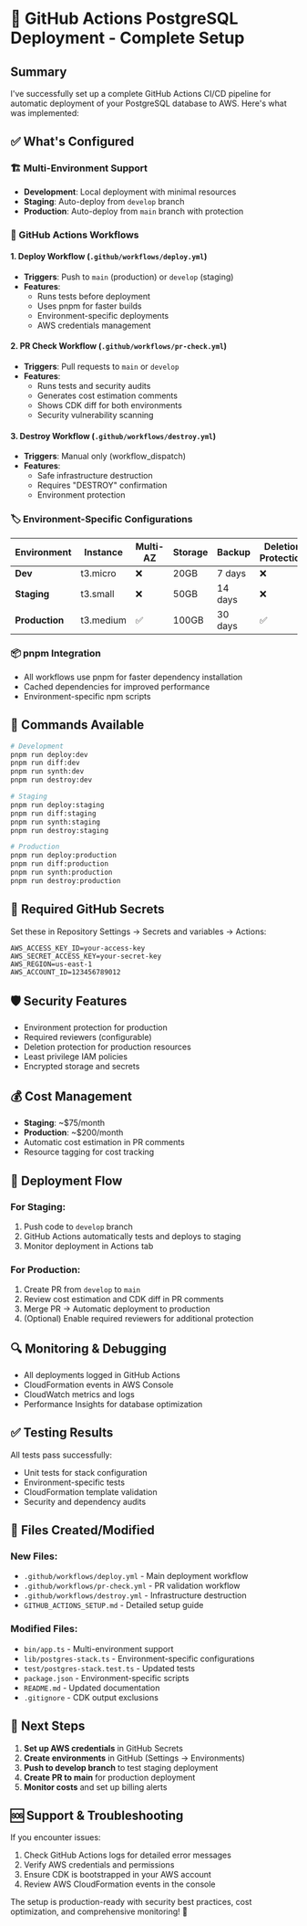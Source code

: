 # 🚀 GitHub Actions PostgreSQL Deployment - Complete Setup

## Summary

I've successfully set up a complete GitHub Actions CI/CD pipeline for automatic deployment of your PostgreSQL database to AWS. Here's what was implemented:

## ✅ What's Configured

### 🏗️ Multi-Environment Support
- **Development**: Local deployment with minimal resources
- **Staging**: Auto-deploy from `develop` branch 
- **Production**: Auto-deploy from `main` branch with protection

### 🔄 GitHub Actions Workflows

#### 1. **Deploy Workflow** (`.github/workflows/deploy.yml`)
- **Triggers**: Push to `main` (production) or `develop` (staging)
- **Features**: 
  - Runs tests before deployment
  - Uses pnpm for faster builds
  - Environment-specific deployments
  - AWS credentials management

#### 2. **PR Check Workflow** (`.github/workflows/pr-check.yml`)
- **Triggers**: Pull requests to `main` or `develop`
- **Features**:
  - Runs tests and security audits
  - Generates cost estimation comments
  - Shows CDK diff for both environments
  - Security vulnerability scanning

#### 3. **Destroy Workflow** (`.github/workflows/destroy.yml`)
- **Triggers**: Manual only (workflow_dispatch)
- **Features**:
  - Safe infrastructure destruction
  - Requires "DESTROY" confirmation
  - Environment protection

### 🏷️ Environment-Specific Configurations

| Environment | Instance | Multi-AZ | Storage | Backup | Deletion Protection | NAT Gateways |
|-------------|----------|----------|---------|---------|-------------------|--------------|
| **Dev** | t3.micro | ❌ | 20GB | 7 days | ❌ | 1 |
| **Staging** | t3.small | ❌ | 50GB | 14 days | ❌ | 1 |
| **Production** | t3.medium | ✅ | 100GB | 30 days | ✅ | 2 |

### 📦 pnpm Integration
- All workflows use pnpm for faster dependency installation
- Cached dependencies for improved performance
- Environment-specific npm scripts

## 🔧 Commands Available

```bash
# Development
pnpm run deploy:dev
pnpm run diff:dev
pnpm run synth:dev
pnpm run destroy:dev

# Staging  
pnpm run deploy:staging
pnpm run diff:staging
pnpm run synth:staging
pnpm run destroy:staging

# Production
pnpm run deploy:production
pnpm run diff:production
pnpm run synth:production
pnpm run destroy:production
```

## 🔐 Required GitHub Secrets

Set these in Repository Settings → Secrets and variables → Actions:

```
AWS_ACCESS_KEY_ID=your-access-key
AWS_SECRET_ACCESS_KEY=your-secret-key
AWS_REGION=us-east-1
AWS_ACCOUNT_ID=123456789012
```

## 🛡️ Security Features

- Environment protection for production
- Required reviewers (configurable)
- Deletion protection for production resources
- Least privilege IAM policies
- Encrypted storage and secrets

## 💰 Cost Management

- **Staging**: ~$75/month
- **Production**: ~$200/month
- Automatic cost estimation in PR comments
- Resource tagging for cost tracking

## 🚀 Deployment Flow

### For Staging:
1. Push code to `develop` branch
2. GitHub Actions automatically tests and deploys to staging
3. Monitor deployment in Actions tab

### For Production:
1. Create PR from `develop` to `main`
2. Review cost estimation and CDK diff in PR comments
3. Merge PR → Automatic deployment to production
4. (Optional) Enable required reviewers for additional protection

## 🔍 Monitoring & Debugging

- All deployments logged in GitHub Actions
- CloudFormation events in AWS Console
- CloudWatch metrics and logs
- Performance Insights for database optimization

## ✅ Testing Results

All tests pass successfully:
- Unit tests for stack configuration
- Environment-specific tests
- CloudFormation template validation
- Security and dependency audits

## 📁 Files Created/Modified

### New Files:
- `.github/workflows/deploy.yml` - Main deployment workflow
- `.github/workflows/pr-check.yml` - PR validation workflow  
- `.github/workflows/destroy.yml` - Infrastructure destruction
- `GITHUB_ACTIONS_SETUP.md` - Detailed setup guide

### Modified Files:
- `bin/app.ts` - Multi-environment support
- `lib/postgres-stack.ts` - Environment-specific configurations
- `test/postgres-stack.test.ts` - Updated tests
- `package.json` - Environment-specific scripts
- `README.md` - Updated documentation
- `.gitignore` - CDK output exclusions

## 🎯 Next Steps

1. **Set up AWS credentials** in GitHub Secrets
2. **Create environments** in GitHub (Settings → Environments)
3. **Push to develop branch** to test staging deployment
4. **Create PR to main** for production deployment
5. **Monitor costs** and set up billing alerts

## 🆘 Support & Troubleshooting

If you encounter issues:
1. Check GitHub Actions logs for detailed error messages
2. Verify AWS credentials and permissions
3. Ensure CDK is bootstrapped in your AWS account
4. Review AWS CloudFormation events in the console

The setup is production-ready with security best practices, cost optimization, and comprehensive monitoring! 🎉

